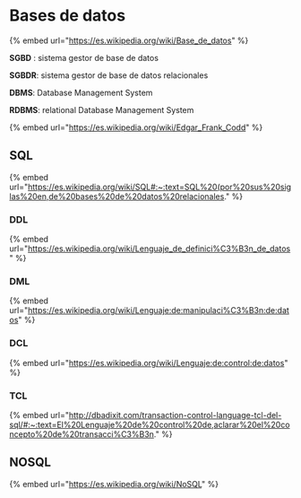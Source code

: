 # Bases de datos

{% embed url="https://es.wikipedia.org/wiki/Base_de_datos" %}

**SGBD** : sistema gestor de base de datos

**SGBDR**: sistema gestor de base de datos relacionales

**DBMS**: Database Management System

**RDBMS**: relational Database Management System

{% embed url="https://es.wikipedia.org/wiki/Edgar_Frank_Codd" %}

## SQL

{% embed url="https://es.wikipedia.org/wiki/SQL#:~:text=SQL%20(por%20sus%20siglas%20en,de%20bases%20de%20datos%20relacionales." %}

### DDL

{% embed url="https://es.wikipedia.org/wiki/Lenguaje_de_definici%C3%B3n_de_datos" %}

### DML

{% embed url="https://es.wikipedia.org/wiki/Lenguaje:de:manipulaci%C3%B3n:de:datos" %}

### DCL

{% embed url="https://es.wikipedia.org/wiki/Lenguaje:de:control:de:datos" %}

### TCL

{% embed url="http://dbadixit.com/transaction-control-language-tcl-del-sql/#:~:text=El%20Lenguaje%20de%20control%20de,aclarar%20el%20concepto%20de%20transacci%C3%B3n." %}

## NOSQL

{% embed url="https://es.wikipedia.org/wiki/NoSQL" %}
